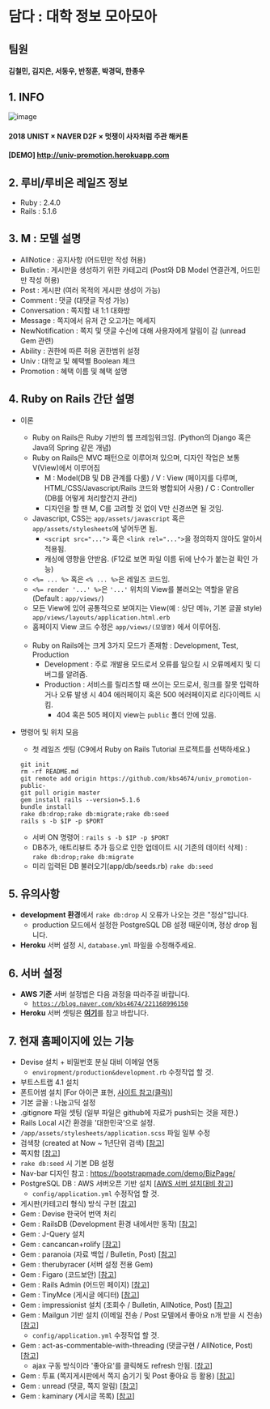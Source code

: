 # 담다 : 대학 정보 모아모아


## 팀원
#### 김철민, 김지은, 서동우, 반정훈, 박경덕, 한종우


## 1. INFO
![image](https://github.com/kbs4674/univ_promotion-public-/blob/master/public/img/hackerthon_poster(small).png?raw=true)
#### 2018 UNIST × NAVER D2F × 멋쟁이 사자처럼 주관 해커톤
#### [DEMO] http://univ-promotion.herokuapp.com


## 2. 루비/루비온 레일즈 정보
* Ruby : 2.4.0
* Rails : 5.1.6


## 3. M : 모델 설명
* AllNotice : 공지사항 (어드민만 작성 허용)
* Bulletin : 게시만을 생성하기 위한 카테고리 (Post와 DB Model 연결관계, 어드민만 작성 허용)
* Post : 게시판 (여러 목적의 게시판 생성이 가능)
* Comment : 댓글 (대댓글 작성 가능)
* Conversation : 쪽지함 내 1:1 대화방
* Message : 쪽지에서 유저 간 오고가는 메세지
* NewNotification : 쪽지 및 댓글 수신에 대해 사용자에게 알림이 감 (unread Gem 관련)
* Ability : 권한에 따른 허용 권한범위 설정
* Univ : 대학교 및 혜택별 Boolean 체크
* Promotion : 혜택 이름 및 혜택 설명


## 4. Ruby on Rails 간단 설명
* 이론
    * Ruby on Rails은 Ruby 기반의 웹 프레임워크임. (Python의 Django 혹은 Java의 Spring 같은 개념)
    * Ruby on Rails은 MVC 패턴으로 이루어져 있으며, 디자인 작업은 보통 V(View)에서 이루어짐
        * M : Model(DB 및 DB 관계를 다룸) / V : View (페이지를 다루며, HTML/CSS/Javascript/Rails 코드와 병합되어 사용) / C : Controller (DB를 어떻게 처리할건지 관리)
        * 디자인을 할 땐 M, C를 고려할 것 없이 V만 신경쓰면 될 것임.
    * Javascript, CSS는 ```app/assets/javascript``` 혹은 ```app/assets/stylesheets```에 넣어두면 됨.
        * ```<script src="...">``` 혹은 ```<link rel="...">```을 정의하지 않아도 알아서 적용됨.
        * 캐싱에 영향을 안받음. (F12로 보면 파일 이름 뒤에 난수가 붙는걸 확인 가능)
    * ```<%= ... %>``` 혹은 ```<% ... %>```은 레일즈 코드임.
    * ```<%= render '...' %>```은 ```'...'``` 위치의 View를 불러오는 역할을 맡음 (Default : ```app/views/```)
    * 모든 View에 있어 공통적으로 보여지는 View(예 : 상단 메뉴, 기본 글꼴 style) ```app/views/layouts/application.html.erb``` 
    * 홈페이지 View 코드 수정은 ```app/views/(모델명)``` 에서 이루어짐.<br/><br/>
    * Ruby on Rails에는 크게 3가지 모드가 존재함 : Development, Test, Production
        * Development : 주로 개발용 모드로서 오류를 일으킬 시 오류메세지 및 디버그를 알려줌.
        * Production : 서비스를 릴리즈할 때 쓰이는 모드로서, 링크를 잘못 입력하거나 오류 발생 시 404 에러페이지 혹은 500 에러페이지로 리다이렉트 시킴.
            * 404 혹은 505 페이지 view는 ```public``` 폴더 안에 있음.

* 명령어 및 위치 모음
    * 첫 레일즈 셋팅 (C9에서 Ruby on Rails Tutorial 프로젝트를 선택하세요.)
    ```
    git init
    rm -rf README.md
    git remote add origin https://github.com/kbs4674/univ_promotion-public-
    git pull origin master
    gem install rails --version=5.1.6
    bundle install
    rake db:drop;rake db:migrate;rake db:seed
    rails s -b $IP -p $PORT
    ```
    * 서버 ON 명령어 : ```rails s -b $IP -p $PORT```
    * DB추가, 애트리뷰트 추가 등으로 인한 업데이트 시( 기존의 데이터 삭제) : ```rake db:drop;rake db:migrate```
    * 미리 입력된 DB 불러오기(app/db/seeds.rb) ```rake db:seed```
    

## 5. 유의사항
* <b>development 환경</b>에서 ```rake db:drop``` 시 오류가 나오는 것은 "정상"입니다.
    * production 모드에서 설정한 PostgreSQL DB 설정 때문이며, 정상 drop 됩니다.
* <b>Heroku</b> 서버 설정 시, ```database.yml``` 파일을 수정해주세요.


## 6. 서버 설정
* <b>AWS 기준</b> 서버 설정법은 다음 과정을 따라주길 바랍니다.
    * <a href="https://blog.naver.com/kbs4674/221168996150" target="_blank">```https://blog.naver.com/kbs4674/221168996150```</a>
* <b>Heroku</b> 서버 셋팅은 <a href="http://wantknow.tistory.com/61" target="_blank"><b>여기</b></a>를 참고 바랍니다.


## 7. 현재 홈페이지에 있는 기능
* Devise 설치 + 비밀번호 분실 대비 이메일 연동
    * ```enviropment/production&development.rb``` 수정작업 할 것.
* 부트스트랩 4.1 설치
* 폰트어썸 설치 [For 아이콘 표현, <a href="https://fontawesome.com/icons" target="_blank">사이트 참고(클릭)</a>]
* 기본 글꼴 : 나눔고딕 설정
* .gitignore 파일 셋팅 (일부 파일은 github에 자료가 push되는 것을 제한.)
* Rails Local 시간 환경을 '대한민국'으로 설정.
* ```/app/assets/stylesheets/application.scss``` 파일 일부 수정
* 검색창 (created at Now ~ 1년단위 검색) [<a href="https://blog.naver.com/kbs4674/221379111562" target="_blank">참고</a>]
* 쪽지함 [<a href="https://blog.naver.com/kbs4674/221236300834" target="_blank">참고</a>]
* ```rake db:seed``` 시 기본 DB 설정
* Nav-bar 디자인 참고 : https://bootstrapmade.com/demo/BizPage/
* PostgreSQL DB : AWS 서버오픈 기반 설치 [<a href="https://blog.naver.com/kbs4674/221077775973" target="_blank">AWS 서버 설치대비 참고</a>]
    * ```config/application.yml``` 수정작업 할 것.
* 게시판(카테고리 형식) 방식 구현 [<a href="https://blog.naver.com/kbs4674/221380526245" target="_blank">참고</a>]
* Gem : Devise 한국어 번역 처리
* Gem : RailsDB (Development 환경 내에서만 동작) [<a href="https://blog.naver.com/kbs4674/221052908122" target="_blank">참고</a>]
* Gem : J-Query 설치
* Gem : cancancan+rolify [<a href="https://blog.naver.com/kbs4674/221069915874" target="_blank">참고</a>]
* Gem : paranoia (자료 백업 / Bulletin, Post) [<a href="https://blog.naver.com/kbs4674/221052897085" target="_blank">참고</a>]
* Gem : therubyracer (서버 설정 전용 Gem)
* Gem : Figaro (코드보안) [<a href="https://blog.naver.com/kbs4674/221191136195" target="_blank">참고</a>]
* Gem : Rails Admin (어드민 페이지) [<a href="https://blog.naver.com/kbs4674/221187526054" target="_blank">참고</a>]
* Gem : TinyMce (게시글 에디터) [<a href="https://blog.naver.com/kbs4674/221012826088" target="_blank">참고</a>]
* Gem : impressionist 설치 (조회수 / Bulletin, AllNotice, Post) [<a href="https://blog.naver.com/kbs4674/221042620689" target="_blank">참고</a>]
* Gem : Mailgun 기반 설치 (이메일 전송 / Post 모델에서 좋아요 n개 받을 시 전송) [<a href="https://blog.naver.com/kbs4674/221386948816" target="_blank">참고</a>]
    * ```config/application.yml``` 수정작업 할 것.
* Gem : act-as-commentable-with-threading (댓글구현 / AllNotice, Post) [<a href="https://blog.naver.com/kbs4674/221182443309" target="_blank">참고</a>]
    * ajax 구동 방식이라 '좋아요'를 클릭해도 refresh 안됨. [<a href="https://stackoverflow.com/a/34011958" target="_blank">참고</a>]
* Gem : 투표 (쪽지게시판에서 쪽지 숨기기 및 Post 좋아요 등 활용) [<a href="https://blog.naver.com/kbs4674/221173415422" target="_blank">참고</a>]
* Gem : unread (댓글, 쪽지 알림) [<a href="https://blog.naver.com/kbs4674/221174702377" target="_blank">참고</a>]
* Gem : kaminary (게시글 목록) [<a href="https://blog.naver.com/kbs4674/221067158208" target="_blank">참고</a>]

